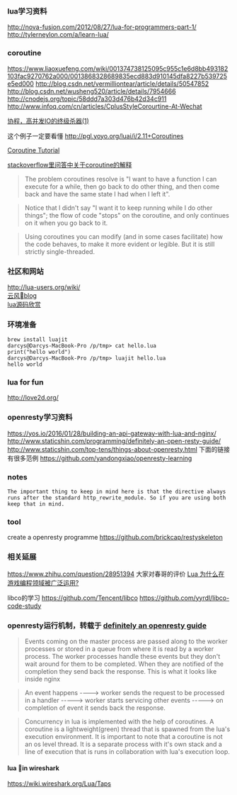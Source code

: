 ### lua学习资料
http://nova-fusion.com/2012/08/27/lua-for-programmers-part-1/
http://tylerneylon.com/a/learn-lua/

### coroutine
https://www.liaoxuefeng.com/wiki/001374738125095c955c1e6d8bb493182103fac9270762a000/0013868328689835ecd883d910145dfa8227b539725e5ed000
http://blog.csdn.net/vermilliontear/article/details/50547852
http://blog.csdn.net/wusheng520/article/details/7954666
http://cnodejs.org/topic/58ddd7a303d476b42d34c911
http://www.infoq.com/cn/articles/CplusStyleCorourtine-At-Wechat

[协程，高并发IO的终级杀器(1)](https://zhuanlan.zhihu.com/p/27519705)

这个例子一定要看懂
http://pgl.yoyo.org/luai/i/2.11+Coroutines

[Coroutine Tutorial](http://lua-users.org/wiki/CoroutinesTutorial)


[stackoverflow里问答中关于coroutine的解释](https://stackoverflow.com/questions/11490917/coroutines-multiple-requests-in-lua)

>The problem coroutines resolve is "I want to have a function I can execute for a while, then go back to do other thing, and then come back and have the same state I had when I left it".

>Notice that I didn't say "I want it to keep running while I do other things"; the flow of code "stops" on the coroutine, and only continues on it when you go back to it.

>Using coroutines you can modify (and in some cases facilitate) how the code behaves, to make it more evident or legible. But it is still strictly single-threaded.

### 社区和网站
http://lua-users.org/wiki/  
[云风blog](https://blog.codingnow.com/eo/luaoeeeaeau/)  
[lua源码欣赏](https://www.codingnow.com/temp/readinglua.pdf)


### 环境准备
```
brew install luajit
darcys@Darcys-MacBook-Pro /p/tmp> cat hello.lua
print("hello world")
darcys@Darcys-MacBook-Pro /p/tmp> luajit hello.lua
hello world
```

### lua for fun
http://love2d.org/


### openresty学习资料
https://yos.io/2016/01/28/building-an-api-gateway-with-lua-and-nginx/
http://www.staticshin.com/programming/definitely-an-open-resty-guide/
http://www.staticshin.com/top-tens/things-about-openresty.html
下面的链接有很多范例
https://github.com/yandongxiao/openresty-learning

### notes
```
The important thing to keep in mind here is that the directive always runs after the standard http_rewrite_module. So if you are using both keep that in mind.
```

### tool
create a openresty programme https://github.com/brickcap/restyskeleton

### 相关延展
https://www.zhihu.com/question/28951394 大家对春哥的评价
[Lua 为什么在游戏编程领域被广泛运用?](https://www.zhihu.com/question/21717567/answer/19099371)


libco的学习
https://github.com/Tencent/libco
https://github.com/yyrdl/libco-code-study


### openresty运行机制，转载于 [definitely an openresty guide](http://www.staticshin.com/programming/definitely-an-open-resty-guide/#organization)

>Events coming on the master process are passed along to the worker processes or stored in a queue from where it is read by a worker process. The worker processes handle these events but they don't wait around for them to be completed. When they are notified of the completion they send back the response. This is what it looks like inside nginx

>An event happens ----> worker sends the request to be processed in a handler -----> worker starts servicing other events -----> on completion of event it sends back the response.

>Concurrency in lua is implemented with the help of coroutines. A coroutine is a lightweight(green) thread that is spawned from the lua's execution environment. It is important to note that a coroutine is not an os level thread. It is a separate process with it's own stack and a line of execution that is runs in collaboration with lua's execution loop.

#### lua in wireshark
https://wiki.wireshark.org/Lua/Taps